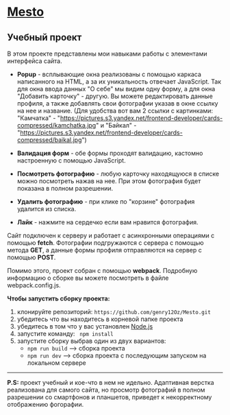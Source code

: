 [Mesto](https://genry12oz.github.io/Mesto/)
===
Учебный проект
---
В этом проекте представлены мои навыками работы с элементами интерфейса сайта.

* **Popup** - всплывающие окна реализованы с помощью каркаса написанного на HTML, а за их уникальность отвечает JavaScript. Так для окна ввода данных "О себе" мы видим одну форму, а для окна "Добавить карточку" - другую. Вы можете редактировать данные профиля, а также добавлять свои фотографии указав в окне ссылку на нее и название. (Для удобства вот вам 2 ссылки с картинками: "Камчатка" - "https://pictures.s3.yandex.net/frontend-developer/cards-compressed/kamchatka.jpg" и "Байкал" - "https://pictures.s3.yandex.net/frontend-developer/cards-compressed/baikal.jpg")

* **Валидация форм** - обе формы проходят валидацию, кастомно настроенную с помощью JavaScript.

* **Посмотреть фотографию** - любую карточку находящуюся в списке можно посмотреть нажав на нее. При этом фотография будет показана в полном разрешении.

* **Удалить фотографию** - при клике по "корзине" фотография удалится из списка.

* **Лайк** - нажмите на сердечко если вам нравится фотография.

Сайт подключен к серверу и работает с асинхронными операциями с помощью **fetch**. Фотографии подгружаются с сервера с помощью метода **GET**, а данные формы профиля отправляются на сервер с помощью **POST**.

Помимо этого, проект собран с помощью **webpack**. Подробную информацию о сборке вы можете посмотреть в файле webpack.config.js.

**Чтобы запустить сборку проекта:**
1. клонируйте репозиторий: ```https://github.com/genry12Oz/Mesto.git```
2. убедитесь что вы находитесь в корневой папке проекта
3. убедитесь в том что у вас установлен [Node.js](https://nodejs.org/en/download/)
4. запустите команду: ``` npm install```
5. запустите сборку выбрав один из двух вариантов:
      * ```npm run build``` --> сборка проекта
      * ```npm run dev``` --> сборка проекта с последующим запуском на локальном сервере
---
**P.S:** проект учебный и кое-что в нем не идельно. Адаптивная верстка реализована для самого сайта, но просмотр фотографий в полном разрешении со смартфонов и планшетов, приведет к некорректному отображению фогорафии.
